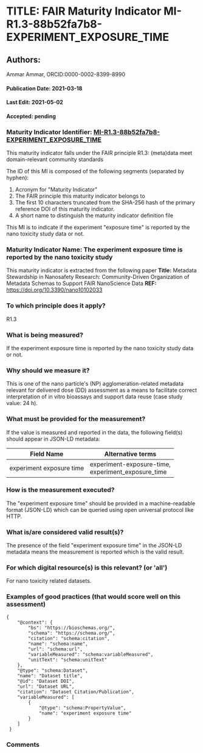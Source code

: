 # TITLE: FAIR Maturity Indicator MI-R1.3-88b52fa7b8-EXPERIMENT_EXPOSURE_TIME

## Authors: 
Ammar Ammar, ORCID:0000-0002-8399-8990

#### Publication Date: 2021-03-18
#### Last Edit: 2021-05-02
#### Accepted: pending

### Maturity Indicator Identifier: [MI-R1.3-88b52fa7b8-EXPERIMENT_EXPOSURE_TIME](https://w3id.org/fair/maturity_indicator/terms/Gen2/MI-R1.3-88b52fa7b8-EXPERIMENT_EXPOSURE_TIME)

This maturity indicator falls under the FAIR principle R1.3:
(meta)data meet domain-relevant community standards

The ID of this MI is composed of the following segments (separated by hyphen):
1. Acronym for "Maturity Indicator"
1. The FAIR principle this maturity indicator belongs to
1. The first 10 characters truncated from the SHA-256 hash of the primary reference DOI of this maturity indicator.
1. A short name to distinguish the maturity indicator definition file

This MI is to indicate if the experiment "exposure time" is reported by the nano toxicity study data or not.

### Maturity Indicator Name:  The experiment exposure time is reported by the nano toxicity study

This maturity indicator is extracted from the following paper 
**Title:** Metadata Stewardship in Nanosafety Research: Community-Driven Organization of Metadata Schemas to Support FAIR NanoScience Data
**REF:** https://doi.org/10.3390/nano10102033

### To which principle does it apply?  
R1.3

### What is being measured?
If the experiment exposure time is reported by the nano toxicity study data or not.

### Why should we measure it?
This is one of the nano particle's (NP) agglomeration-related metadata relevant for delivered dose (DD)
assessment as a means to facilitate correct interpretation of in vitro bioassays and support data reuse (case study value: 24 h).

### What must be provided for the measurement?
If the value is measured and reported in the data, the following field(s) should appear in JSON-LD metadata: 

| Field Name                 | Alternative terms                                     |
| -------------------------- | ----------------------------------------------------- |
| experiment exposure time   | experiment-exposure-time,<br>experiment_exposure_time |

### How is the measurement executed?
The "experiment exposure time" should be provided in a machine-readable format (JSON-LD) which can be queried using open universal protocol like HTTP.

### What is/are considered valid result(s)?
The presence of the field "experiment exposure time" in the JSON-LD metadata means the measurement is reported which is the valid result.

### For which digital resource(s) is this relevant? (or 'all')
For nano toxicity related datasets.  

### Examples of good practices (that would score well on this assessment)
```{json}
{
 	"@context": {
 		"bs": "https://bioschemas.org/",
 		"schema": "https://schema.org/",
 		"citation": "schema:citation",
 		"name": "schema:name",
 		"url": "schema:url",
 		"variableMeasured": "schema:variableMeasured",
 		"unitText": "schema:unitText"
 	},
 	"@type": "schema:Dataset",
 	"name": "Dataset title",
 	"@id": "Dataset DOI",
 	"url": "Dataset URL",
 	"citation": "Dataset Citation/Publication",
 	"variableMeasured": [
 		{
 			"@type": "schema:PropertyValue",
 			"name": "experiment exposure time"
 		}
 	]
 }
```

### Comments


